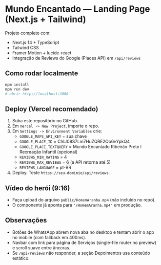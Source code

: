 # Mundo Encantado — Landing Page (Next.js + Tailwind)

Projeto completo com:
- Next.js 14 + TypeScript
- Tailwind CSS
- Framer Motion + lucide-react
- Integração de Reviews do Google (Places API) em `/api/reviews`

## Como rodar localmente
```bash
npm install
npm run dev
# abrir http://localhost:3000
```

## Deploy (Vercel recomendado)
1. Suba este repositório no GitHub.
2. Em `Vercel -> New Project`, importe o repo.
3. Em `Settings -> Environment Variables` crie:
   - `GOOGLE_MAPS_API_KEY` = sua chave
   - `GOOGLE_PLACE_ID` = ChIJ08S7Lm7HuZQRE2Oo6vYpkQ4
   - `GOOGLE_PLACE_TEXTQUERY` = Mundo Encantado Ribeirão Preto l Recreação Infantil (opcional)
   - `REVIEWS_MIN_RATING` = 4
   - `REVIEWS_MAX_REVIEWS` = 6 (a API retorna até 5)
   - `REVIEWS_LANGUAGE` = pt-BR
4. Deploy. Teste `https://seu-dominio/api/reviews`.

## Vídeo do herói (9:16)
- Faça upload do arquivo `public/HomemAranha.mp4` (não incluído no repo).
- O componente já aponta para `"/HomemAranha.mp4"` em produção.

## Observações
- Botões de WhatsApp abrem nova aba no desktop e tentam abrir o app no mobile (com fallback em 400ms).
- Navbar com link para página de Serviços (single-file router no preview) e scroll suave entre âncoras.
- Se `/api/reviews` não responder, a seção Depoimentos usa conteúdo estático.
